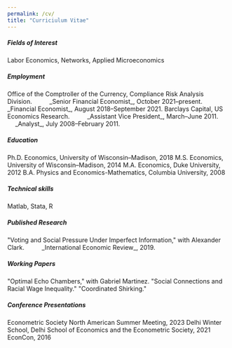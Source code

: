 ```yaml
---
permalink: /cv/
title: "Curriciulum Vitae"
---
```

<h5>Fields of Interest</h5>
Labor Economics, Networks, Applied Microeconomics

<h5>Employment</h5>
Office of the Comptroller of the Currency, Compliance Risk Analysis Division.  
&emsp; &emsp;   _Senior Financial Economist_, October 2021–present.  
&emsp; &emsp;  _Financial Economist_, August 2018–September 2021.   
Barclays Capital, US Economics Research.  
&emsp; &emsp;   _Assistant Vice President_, March–June 2011.  
&emsp; &emsp;  _Analyst_, July 2008–February 2011.  

<h5>Education</h5>
Ph.D. Economics, University of Wisconsin–Madison, 2018  
M.S. Economics, University of Wisconsin–Madison, 2014  
M.A. Economics, Duke University, 2012  
B.A. Physics and Economics-Mathematics, Columbia University, 2008  

<h5>Technical skills</h5>
Matlab, Stata, R

<h5>Published Research</h5>
"Voting and Social Pressure Under Imperfect Information," with Alexander Clark.  
&emsp; &emsp;   _International Economic Review_, 2019.

<h5>Working Papers</h5>
"Optimal Echo Chambers," with Gabriel Martinez.  
"Social Connections and Racial Wage Inequality."  
"Coordinated Shirking."

<h5>Conference Presentations</h5>
Econometric Society North American Summer Meeting, 2023
Delhi Winter School, Delhi School of Economics and the Econometric Society, 2021
EconCon, 2016




